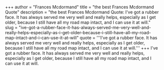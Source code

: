 +++
author = "Frances Mcdormand"
title = "the best Frances Mcdormand Quote"
description = "the best Frances Mcdormand Quote: I've got a rubber face. It has always served me very well and really helps, especially as I get older, because I still have all my road map intact, and I can use it at will."
slug = "ive-got-a-rubber-face-it-has-always-served-me-very-well-and-really-helps-especially-as-i-get-older-because-i-still-have-all-my-road-map-intact-and-i-can-use-it-at-will"
quote = '''I've got a rubber face. It has always served me very well and really helps, especially as I get older, because I still have all my road map intact, and I can use it at will.'''
+++
I've got a rubber face. It has always served me very well and really helps, especially as I get older, because I still have all my road map intact, and I can use it at will.
